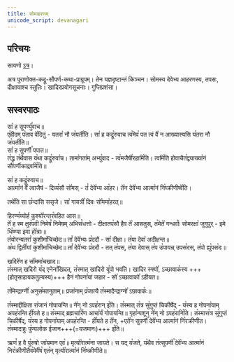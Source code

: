 ```yaml
---
title: सोमाहरणम्
unicode_script: devanagari
---
```

## परिचयः
सायणो [ऽत्र](https://archive.org/details/ShatpathBrahmanIISayanacharyaAndShriHariSwami/page/n269)।

अत्र पुराणोक्त-कद्रू-सौपर्ण-कथा-प्राग्रूपम्। तेन यज्ञदृष्टान्तं किञ्चन। सोमस्य देवेभ्य आहरणस्य, तपसः, दीक्षायाश्च स्तुतिः। खादिरप्रयोगसूचनाः। गुप्तिप्रशंसा। 

## सस्वरपाठः


सा꣡ ह सुपर्ण्यु꣡वाच॥  
ए꣡हीदम् प꣡ताव वे꣡दितुं - यतरा꣡ नौ ज꣡यती꣡ति। सा꣡ ह कद्रू꣡रुवाच त्व꣡मेव꣡ पत त्वं वै꣡ न आख्यास्यसि य꣡तरा नौ ज꣡यती꣡ति॥  
सा꣡ ह सुपर्णी꣡ पपात॥  
त꣡द्ध त꣡थैवास य꣡था कद्रू꣡रुवा꣡च। तामा꣡गता꣡म् अभ्यु꣡वाद - त्व꣡मजैषी꣡रहामि꣡ति। त्वमि꣡ति होवाचैत꣡द्व्याख्या꣡नं सौ꣡पर्णीकाद्रवमि꣡ति॥  

सा꣡ ह कद्रू꣡रुवाच॥  
आत्मा꣡नं वै꣡ त्वाजैषं - दिव्य꣡सौ सो꣡मस् - तं꣡ देवे꣡भ्य आ꣡हर। ते꣡न देवे꣡भ्य आत्मा꣡नं नि꣡ष्क्रीणीष्वे꣡ति।  

तथे꣡ति सा छ꣡न्दांसि ससृजे। सा꣡ गायत्री꣡ दिवः सो꣡ममा꣡हरत्॥  

हिरण्म꣡य्योर्ह कुश्यो꣡रन्तर꣡वहित आस॥  
ते꣡ ह स्म क्षुर꣡पवी निमेषं꣡ निमेषम् अभिसं꣡धत्तो - दीक्षातप꣡सौ हैव ते꣡ आसतुस्, त꣡मेते꣡ गन्धर्वाः꣡ सोमरक्षा꣡ जुगुपुर् - इमे धि꣡ष्ण्या इमा हो꣡त्राः॥  
त꣡योरन्यतरां꣡ कुशीमा꣡चिच्छेद॥ तां꣡ देवे꣡भ्यः प्र꣡ददौ - सा꣡ दीक्षा। त꣡या देवा꣡ अदीक्षन्त॥  
अ꣡थ द्विती꣡यां कुशीमा꣡चिच्छेद॥ तां꣡ देवे꣡भ्यः प्र꣡ददौ - तत् त꣡पस्, त꣡या देवास् त꣡प उ꣡पायन्न् उपस꣡दस्, त꣡पो ह्यु꣡पस꣡दः॥  

खदिरे꣡ण ह सो꣡ममा꣡चखाद॥  
त꣡स्मात् खदिरो य꣡द् एनेना꣡खिदत्, त꣡स्मात् खादिरो यू꣡पो भवति। खादिर स्फ्यो꣡, ऽच्छावाक꣡स्य +++(होतृसाहायकतुल्यस्य)+++ हैनं गोपना꣡यां जहार - सो꣡ ऽच्छावाको꣡ ऽहीयत॥  

त꣡मिन्द्राग्नी꣡ अनुस꣡मतनुताम्॥ प्रजा꣡नाम् प्र꣡जात्यै त꣡स्मादैन्द्राग्नो꣡ ऽछावाकः꣡॥  

त꣡स्माद्दीक्षिता रा꣡जानं गोपायन्ति॥ ने꣡न् नो ऽपह꣡रान् इ꣡ति। त꣡स्मात् त꣡त्र सु꣡गुप्तं चिकीर्षेद् - य꣡स्य ह गोपना꣡याम् अपह꣡रन्ति ही꣡यते ह॥ त꣡स्माद् ब्रह्मचारि꣡ण आचा꣡र्यं गोपायन्ति॥ गृहा꣡न्पशून् ने꣡न् नो ऽपह꣡रानि꣡ति। त꣡स्मात्त꣡त्र सु꣡गुप्तं चिकीर्षेद्, य꣡स्य ह गोपना꣡याम् अपह꣡रन्ति - ही꣡यते ह ते꣡न, +एते꣡न सुपर्णी꣡ देवे꣡भ्य आत्मा꣡नं नि꣡रक्रीणीत। त꣡स्मादाहुः पु꣡ण्यलोक ईजान+++(=यजमानः)+++ इ꣡ति॥  

ऋणं꣡ ह वै पु꣡रुषो जा꣡यमान एव꣡॥ मृत्यो꣡रात्म꣡ना जायते। स यद् य꣡जते, य꣡थैव त꣡त्सुपर्णी꣡ देवे꣡भ्य आत्मा꣡नं निर꣡क्रीणीतैव꣡मेवै꣡ष꣡ एत꣡न् मृत्यो꣡रात्मा꣡नं नि꣡ष्क्रीणीते॥  
